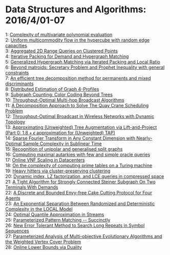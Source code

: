 # Data Structures and Algorithms: 2016/4/01-07  
1: [Complexity of multivariate polynomial evaluation](https://doi.org/10.48550/arXiv.1106.2720)  
2: [Uniform multicommodity flow in the hypercube with random edge capacities](https://doi.org/10.48550/arXiv.1406.4433)  
3: [Aggregated 2D Range Queries on Clustered Points](https://doi.org/10.48550/arXiv.1603.02063)  
4: [Iterative Packing for Demand and Hypergraph Matching](https://doi.org/10.48550/arXiv.1604.00310)  
5: [Generalized Hypergraph Matching via Iterated Packing and Local Ratio](https://doi.org/10.48550/arXiv.1604.00322)  
6: [Beyond matroids: Secretary Problem and Prophet Inequality with general  constraints](https://doi.org/10.48550/arXiv.1604.00357)  
7: [An efficient tree decomposition method for permanents and mixed  discriminants](https://doi.org/10.48550/arXiv.1507.03046)  
8: [Distributed Estimation of Graph 4-Profiles](https://doi.org/10.48550/arXiv.1510.02215)  
9: [Subgraph Counting: Color Coding Beyond Trees](https://doi.org/10.48550/arXiv.1602.04478)  
10: [Throughput-Optimal Multi-hop Broadcast Algorithms](https://doi.org/10.48550/arXiv.1604.00446)  
11: [A Decomposition Approach to Solve The Quay Crane Scheduling Problem](https://doi.org/10.48550/arXiv.1604.00527)  
12: [Throughput-Optimal Broadcast in Wireless Networks with Dynamic Topology](https://doi.org/10.48550/arXiv.1604.00576)  
13: [Approximating (Unweighted) Tree Augmentation via Lift-and-Project (Part  0: $1.8+\epsilon$ approximation for (Unweighted) TAP)](https://doi.org/10.48550/arXiv.1604.00708)  
14: [Sparse Fourier Transform in Any Constant Dimension with Nearly-Optimal  Sample Complexity in Sublinear Time](https://doi.org/10.48550/arXiv.1604.00845)  
15: [Recognition of unipolar and generalised split graphs](https://doi.org/10.48550/arXiv.1604.00922)  
16: [Computing maximal autarkies with few and simple oracle queries](https://doi.org/10.48550/arXiv.1505.02371)  
17: [Online VNF Scaling in Datacenters](https://doi.org/10.48550/arXiv.1604.01136)  
18: [On the complexity of computing prime tables on a Turing machine](https://doi.org/10.48550/arXiv.1604.01154)  
19: [Heavy hitters via cluster-preserving clustering](https://doi.org/10.48550/arXiv.1604.01357)  
20: [Dynamic index, LZ factorization, and LCE queries in compressed space](https://doi.org/10.48550/arXiv.1504.06954)  
21: [A Tight Algorithm for Strongly Connected Steiner Subgraph On Two  Terminals With Demands](https://doi.org/10.48550/arXiv.1506.03760)  
22: [A Discrete and Bounded Envy-free Cake Cutting Protocol for Four Agents](https://doi.org/10.48550/arXiv.1508.05143)  
23: [An Exponential Separation Between Randomized and Deterministic  Complexity in the LOCAL Model](https://doi.org/10.48550/arXiv.1602.08166)  
24: [Optimal Quantile Approximation in Streams](https://doi.org/10.48550/arXiv.1603.05346)  
25: [Parameterized Pattern Matching -- Succinctly](https://doi.org/10.48550/arXiv.1603.07457)  
26: [New Error Tolerant Method to Search Long Repeats in Symbol Sequences](https://doi.org/10.48550/arXiv.1604.01317)  
27: [Parameterized Analysis of Multi-objective Evolutionary Algorithms and  the Weighted Vertex Cover Problem](https://doi.org/10.48550/arXiv.1604.01495)  
28: [Online Lower Bounds via Duality](https://doi.org/10.48550/arXiv.1604.01697)  